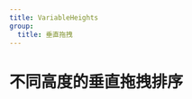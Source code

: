 ```yaml
---
title: VariableHeights
group:
  title: 垂直拖拽
---
```


# 不同高度的垂直拖拽排序

<code src='./Vertical-VariableHeights/VariableHeights.tsx'></code>
